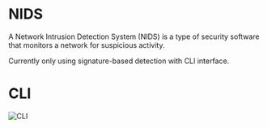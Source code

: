 # NIDS
A Network Intrusion Detection System (NIDS) is a type of security software that monitors a network for suspicious activity.

Currently only using signature-based detection with CLI interface.
# CLI
![CLI](/Users/mgenchev/NIDS/NIDS/pics)